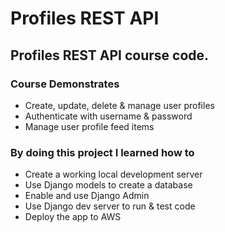# Profiles REST API

## Profiles REST API course code.

### Course Demonstrates
- Create, update, delete & manage user profiles
- Authenticate with username & password
- Manage user profile feed items


### By doing this project I learned how to 
- Create a working local development server
- Use Django models to create a database
- Enable and use Django Admin
- Use Django dev server to run & test code
- Deploy the app to AWS